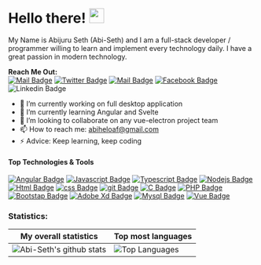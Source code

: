 # Hello there! <img src="https://raw.githubusercontent.com/MartinHeinz/MartinHeinz/master/wave.gif" width="30px">

My Name is Abijuru Seth (Abi-Seth) and I am a full-stack developer / programmer willing to learn and implement every technology daily. I have a great passion in modern technology. 


**Reach Me Out:<br>**
[![Mail Badge](https://img.shields.io/badge/-Ãbi_Seth-c0392b?style=flat&labelColor=c0392b&logo=gmail&logoColor=white)](mailto:abiheloaf@gmail.com)
[![Twitter Badge](https://img.shields.io/badge/-@seth_abi-blue?style=plastic&logo=Twitter&logoColor=white&link=https://twitter.com/seth_abi)](https://twitter.com/moshfiqrony/)
[![Mail Badge](https://img.shields.io/badge/-@seth_abi-e84393?style=flat&labelColor=e84393&logo=instagram&logoColor=white)](https://www.instagram.com/seth_abi/) 
[![Facebook Badge](https://img.shields.io/badge/-abiheloafseth-blue?style=plastic&logo=Facebook&logoColor=white&link=https://www.facebook.com/abijuru.seth/)](https://www.facebook.com/abijuru.seth/)
![Linkedin Badge](https://img.shields.io/badge/-Abiseth-blue?style=plastic&logo=Linkedin&logoColor=white&link=https://www.linkedin.com/in/abi-seth-b84419210/)

- 🔭 I’m currently working on full desktop application 
- 🌱 I’m currently learning Angular and Svelte
- 👯 I’m looking to collaborate on any vue-electron project team
- 📫 How to reach me: abiheloaf@gmail.com
- ⚡ Advice: Keep learning, keep coding

#### Top Technologies & Tools

[![Angular Badge](https://img.shields.io/badge/angular-%23DD0031.svg?style=for-the-badge&logo=angular&logoColor=white)](#) [![Javascript Badge](https://img.shields.io/badge/-Javascript-F0DB4F?style=for-the-badge&labelColor=black&logo=javascript&logoColor=F0DB4F)](#) [![Typescript Badge](https://img.shields.io/badge/-Typescript-007acc?style=for-the-badge&labelColor=black&logo=typescript&logoColor=007acc)](#) [![Nodejs Badge](https://img.shields.io/badge/-linux-3C873A?style=for-the-badge&labelColor=black&logo=node.js&logoColor=3C873A)](#) [![Html Badge](https://img.shields.io/badge/html%20-%23E34F26.svg?&style=for-the-badge&labelColor=black&logo=html5&logoColor=white)](#) [![css Badge](https://img.shields.io/badge/css%20-%231572B6.svg?&style=for-the-badge&labelColor=black&logo=css3&logoColor=white)](#) [![git Badge](https://img.shields.io/badge/git%20-%23F05032.svg?&style=for-the-badge&labelColor=black&logo=git&logoColor=white)](#) [![C Badge](https://img.shields.io/badge/c-%2300599C.svg?style=for-the-badge&logo=c&logoColor=white)](#) [![PHP Badge](https://img.shields.io/badge/php-%23777BB4.svg?style=for-the-badge&logo=php&logoColor=white)](#) [![Bootstap Badge](https://img.shields.io/badge/bootstrap-%23563D7C.svg?style=for-the-badge&logo=bootstrap&logoColor=white)](#) [![Adobe Xd Badge](https://img.shields.io/badge/adobexd-%23FF26BE.svg?style=for-the-badge&logo=adobexd&logoColor=white)](#)  [![Mysql Badge](https://img.shields.io/badge/mysql-%2300f.svg?style=for-the-badge&logo=mysql&logoColor=white)](#)
[![Vue Badge](https://img.shields.io/badge/vue-%41B883.svg?style=for-the-badge&logo=vue&logoColor=white)](#)

<!-- <a href="https://abistore.netlify.app/"><img src="https://www.kindpng.com/picc/m/299-2994011_front-end-development-logos-hd-png-download.png" align="right" height="200" /></a> -->


### Statistics:
|My overall statistics|Top most languages |
|------------------|-------------|
|![Abi-Seth's github stats](https://github-readme-stats.vercel.app/api?username=Abi-Seth&show_icons=true&hide_border=true&count_private=true&theme=tokyonight)|![Top Languages](https://github-readme-stats.vercel.app/api/top-langs/?username=Abi-Seth&langs_count=10&count_private=true&hide_border=true&theme=tokyonight&layout=compact)|
